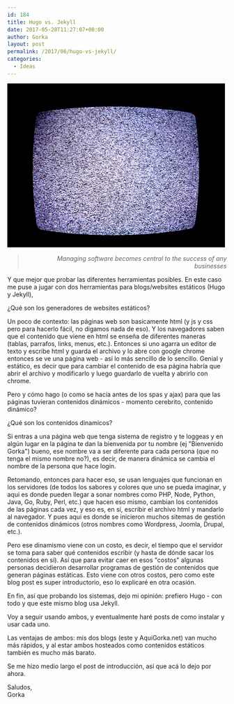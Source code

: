 ```yaml
---
id: 184
title: Hugo vs. Jekyll
date: 2017-05-28T11:27:07+00:00
author: Gorka
layout: post
permalink: /2017/06/hugo-vs-jekyll/
categories:
  - Ideas
---
```

<img style="margin: auto;" src="/public/img/2017/06/static.jpg" alt="Static site generators" />

> <p style="text-align: right; font-style: italic;">Managing software becomes central to the success of any businesses</p>

Y que mejor que probar las diferentes herramientas posibles. En este caso me puse a jugar con dos herramientas para blogs/websites estáticos (Hugo y Jekyll),

¿Qué son los generadores de websites estáticos?

Un poco de contexto: las páginas web son basicamente html (y js y css pero para hacerlo fácil, no digamos nada de eso). Y los navegadores saben que el contenido que viene en html se enseña de diferentes maneras (tablas, parrafos, links, menus, etc.). Entonces si uno agarra un editor de texto y escribe html y guarda el archivo y lo abre con google chrome entonces se ve una página web - así lo más sencillo de lo sencillo. Genial y estático, es decir que para cambiar el contenido de esa página habría que abrir el archivo y modificarlo y luego guardarlo de vuelta y abrirlo con chrome.

Pero y cómo hago (o como se hacía antes de los spas y ajax) para que las páginas tuvieran contenidos dinámicos - momento cerebrito, contenido dinámico?

¿Qué son los contenidos dinamicos?

Si entras a una página web que tenga sistema de registro y te loggeas y en algún lugar en la página te dan la bienvenida por tu nombre (ej "Bienvenido Gorka") bueno, ese nombre va a ser diferente para cada persona (que no tenga el mismo nombre no?), es decir, de manera dinámica se cambia el nombre de la persona que hace login.

Retomando, entonces para hacer eso, se usan lenguajes que funcionan en los servidores (de todos los sabores y colores que uno se pueda imaginar, y aqui es donde pueden llegar a sonar nombres como PHP, Node, Python, Java, Go, Ruby, Perl, etc.) que hacen eso mismo, cambian los contenidos de las páginas cada vez, y eso es, en sí, escribir el archivo html y mandarlo al navegador. Y pues aqui es donde se inicieron muchos sitemas de gestión de contenidos dinámicos (otros nombres como Wordpress, Joomla, Drupal, etc.).

Pero ese dinamismo viene con un costo, es decir, el tiempo que el servidor se toma para saber qué contenidos escribir (y hasta de dónde sacar los contenidos en sí). Así que para evitar caer en esos "costos" algunas personas decidieron desarrollar programas de gestión de contenidos que generan páginas estáticas. Esto viene con otros costos, pero como este blog post es super introductorio, eso lo explicaré en otra ocasión.

En fin, así que probando los sistemas, dejo mi opinión: prefiero Hugo - con todo y que este mismo blog usa Jekyll.

Voy a seguir usando ambos, y eventualmente haré posts de como instalar y usar cada uno.

Las ventajas de ambos: mis dos blogs (este y AquiGorka.net) van mucho más rápidos, y al estar ambos hosteados como contenidos estáticos también es mucho más barato.

Se me hizo medio largo el post de introducción, así que acá lo dejo por ahora.

Saludos,<br />
Gorka
